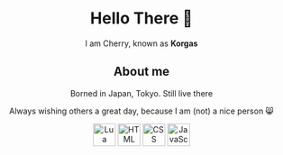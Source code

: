 <div align=center>
  <h1>Hello There 👋</h1>
  <p>I am Cherry, known as <b>Korgas</b></p>
  <h2>About me</h2>
  <p>Borned in Japan, Tokyo. Still live there</p>
  <p>Always wishing others a great day, because I am (not) a nice person 😸</p>
<img src="https://img.shields.io/badge/lua-36%25-%2366D9EF?logo=lua&logoColor=F8F8F2&labelColor=272822" alt="Lua" height="40">
<img src="https://img.shields.io/badge/html-23%25-%2366D9EF?logo=html5&logoColor=F8F8F2&labelColor=272822" alt="HTML" height="40">
<img src="https://img.shields.io/badge/css-6%25-%2366D9EF?logo=css3&logoColor=F8F8F2&labelColor=272822" alt="CSS" height="40">
<img src="https://img.shields.io/badge/javascript-25%25-%2366D9EF?logo=javascript&logoColor=F8F8F2&labelColor=272822" alt="JavaScript" height="40">

</div>
